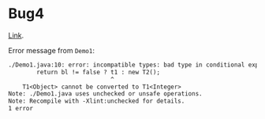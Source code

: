 # Bug4
[Link](https://github.com/leibnitz27/cfr/issues/340).

Error message from `Demo1`:

``` txt
./Demo1.java:10: error: incompatible types: bad type in conditional expression
        return bl != false ? t1 : new T2();
                             ^
    T1<Object> cannot be converted to T1<Integer>
Note: ./Demo1.java uses unchecked or unsafe operations.
Note: Recompile with -Xlint:unchecked for details.
1 error
```


